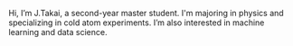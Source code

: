 Hi, I’m J.Takai, a second-year master student.
I'm majoring in physics and specializing in cold atom experiments.
I’m also interested in machine learning and data science.

<!---
J1116/J1116 is a ✨ special ✨ repository because its `README.md` (this file) appears on your GitHub profile.
You can click the Preview link to take a look at your changes.
--->
